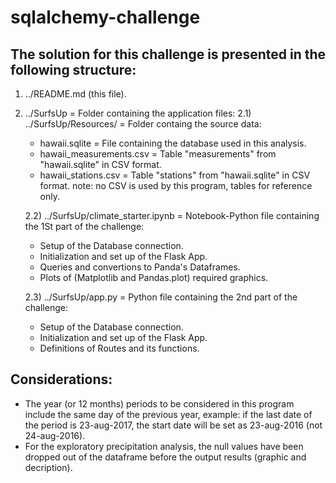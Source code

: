 # sqlalchemy-challenge

## The solution for this challenge is presented in the following structure:

1) ../README.md (this file).
2) ../SurfsUp = Folder containing the application files:
    2.1) ../SurfsUp/Resources/ = Folder containg the source data:
    - hawaii.sqlite = File containing the database used in this analysis.
    - hawaii_measurements.csv = Table "measurements" from "hawaii.sqlite" in CSV format.
    - hawaii_stations.csv = Table "stations" from "hawaii.sqlite" in CSV format.
    note: no CSV is used by this program, tables for reference only.

    2.2) ../SurfsUp/climate_starter.ipynb = Notebook-Python file containing the 1St part of the challenge:
    - Setup of the Database connection.
    - Initialization and set up of the Flask App.
    - Queries and convertions to Panda's Dataframes.
    - Plots of (Matplotlib and Pandas.plot) required graphics.

    2.3) ../SurfsUp/app.py = Python file containing the 2nd part of the challenge:
    - Setup of the Database connection.
    - Initialization and set up of the Flask App.
    - Definitions of Routes and its functions.

## Considerations:
- The year (or 12 months) periods to be considered in this program include the same day of the previous year, example: if the last date of the period is 23-aug-2017, the start date will be set as 23-aug-2016 (not 24-aug-2016).
- For the exploratory precipitation analysis, the null values have been dropped out of the dataframe before the output results (graphic and decription).